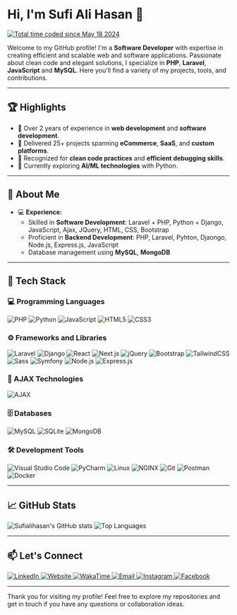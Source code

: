 # Hi, I'm Sufi Ali Hasan 👋
<a href="https://wakatime.com/@08844ba6-56d1-4549-a9db-86e8565149d8"><img src="https://wakatime.com/badge/user/08844ba6-56d1-4549-a9db-86e8565149d8.svg" alt="Total time coded since May 18 2024" /></a>


Welcome to my GitHub profile! I'm a **Software Developer** with expertise in creating efficient and scalable web and software applications. Passionate about clean code and elegant solutions, I specialize in **PHP**, **Laravel**, **JavaScript** and **MySQL**. Here you'll find a variety of my projects, tools, and contributions.

---
## 🏆 Highlights

- 🚀 Over 2 years of experience in **web development** and **software development**.
- 💼 Delivered 25+ projects spanning **eCommerce**, **SaaS**, and **custom platforms**.
- 🏅 Recognized for **clean code practices** and **efficient debugging skills**.
- 🌱 Currently exploring **AI/ML technologies** with Python.

---

## 🚀 About Me

- 💻 **Experience:**
  - Skilled in **Software Development**: Laravel + PHP, Python + Django, JavaScript, Ajax, JQuery, HTML, CSS, Bootstrap
  - Proficient in **Backend Development**: PHP, Laravel, Pyhton, Djaongo, Node.js, Express.js, JavaScript
  - Database management using **MySQL**, **MongoDB**

---

## 🔨 Tech Stack

### 💻 Programming Languages
<div align="left">
    <img src="https://img.shields.io/badge/-PHP-777BB4?style=for-the-badge&logo=php&logoColor=white" alt="PHP">
    <img src="https://img.shields.io/badge/-Python-3776AB?style=for-the-badge&logo=python&logoColor=white" alt="Python">
    <img src="https://img.shields.io/badge/-JavaScript-F7DF1E?style=for-the-badge&logo=javascript&logoColor=black" alt="JavaScript">
    <img src="https://img.shields.io/badge/-HTML5-E34F26?style=for-the-badge&logo=html5&logoColor=white" alt="HTML5">
    <img src="https://img.shields.io/badge/-CSS3-1572B6?style=for-the-badge&logo=css3&logoColor=white" alt="CSS3">
</div>


### ⚙️ Frameworks and Libraries
<div align="left">
    <img src="https://img.shields.io/badge/-Laravel-FF2D20?style=for-the-badge&logo=laravel&logoColor=white" alt="Laravel">
    <img src="https://img.shields.io/badge/-Django-092E20?style=for-the-badge&logo=django&logoColor=white" alt="Django">
    <img src="https://img.shields.io/badge/-React-61DAFB?style=for-the-badge&logo=react&logoColor=black" alt="React">
    <img src="https://img.shields.io/badge/-Next.js-000000?style=for-the-badge&logo=nextdotjs&logoColor=white" alt="Next.js">
    <img src="https://img.shields.io/badge/-jQuery-0769AD?style=for-the-badge&logo=jquery&logoColor=white" alt="jQuery">
    <img src="https://img.shields.io/badge/-Bootstrap-7952B3?style=for-the-badge&logo=bootstrap&logoColor=white" alt="Bootstrap">
    <img src="https://img.shields.io/badge/-TailwindCSS-38B2AC?style=for-the-badge&logo=tailwindcss&logoColor=white" alt="TailwindCSS">
    <img src="https://img.shields.io/badge/-Sass-CC6699?style=for-the-badge&logo=sass&logoColor=white" alt="Sass">
    <img src="https://img.shields.io/badge/-Symfony-000000?style=for-the-badge&logo=symfony&logoColor=white" alt="Symfony">
    <img src="https://img.shields.io/badge/-Node.js-339933?style=for-the-badge&logo=nodedotjs&logoColor=white" alt="Node.js">
    <img src="https://img.shields.io/badge/-Express.js-000000?style=for-the-badge&logo=express&logoColor=white" alt="Express.js">
</div>


### 🔗 AJAX Technologies
![AJAX](https://img.shields.io/badge/-AJAX-FF9900?style=for-the-badge&logo=ajax&logoColor=white)

### 🗄️ Databases
![MySQL](https://img.shields.io/badge/-MySQL-4479A1?style=for-the-badge&logo=mysql&logoColor=white)
![SQLite](https://img.shields.io/badge/-SQLite-003B57?style=for-the-badge&logo=sqlite&logoColor=white)
![MongoDB](https://img.shields.io/badge/-MongoDB-47A248?style=for-the-badge&logo=mongodb&logoColor=white)

### 🛠️ Development Tools
![Visual Studio Code](https://img.shields.io/badge/-VS%20Code-0078D4?style=for-the-badge&logo=visual-studio-code&logoColor=white)
![PyCharm](https://img.shields.io/badge/-PyCharm-000000?style=for-the-badge&logo=pycharm&logoColor=white)
![Linux](https://img.shields.io/badge/-Linux-FCC624?style=for-the-badge&logo=linux&logoColor=white)
![NGINX](https://img.shields.io/badge/-NGINX-009639?style=for-the-badge&logo=nginx&logoColor=white)
![Git](https://img.shields.io/badge/-Git-F05032?style=for-the-badge&logo=git&logoColor=white)
![Postman](https://img.shields.io/badge/-Postman-FF6C37?style=for-the-badge&logo=postman&logoColor=white)
![Docker](https://img.shields.io/badge/-Docker-2496ED?style=for-the-badge&logo=docker&logoColor=white)

---
## 📈 GitHub Stats
![Sufialihasan's GitHub stats](https://github-readme-stats.vercel.app/api?username=sufialihasan&show_icons=true&theme=radical)
![Top Languages](https://github-readme-stats.vercel.app/api/top-langs/?username=sufialihasan&layout=compact&theme=radical)

---

## 📫 Let's Connect

<div align="left">
    <a href="https://www.linkedin.com/in/sufialihasan">
        <img src="https://img.shields.io/badge/-LinkedIn-0A66C2?style=for-the-badge&logo=linkedin&logoColor=white" alt="LinkedIn">
    </a>
    <a href="https://sufialihasan.in">
        <img src="https://img.shields.io/badge/-Website-000000?style=for-the-badge&logo=vercel&logoColor=white" alt="Website">
    </a>
    <a href="https://wakatime.com/@sufialihasan">
        <img src="https://img.shields.io/badge/-WakaTime-56347C?style=for-the-badge&logo=wakatime&logoColor=white" alt="WakaTime">
    </a>
    <a href="mailto:sufialihausan@gmail.com">
        <img src="https://img.shields.io/badge/-Email-D14836?style=for-the-badge&logo=gmail&logoColor=white" alt="Email">
    </a>
    <a href="https://www.instagram.com/hasansiddiqui.786">
        <img src="https://img.shields.io/badge/-Instagram-E4405F?style=for-the-badge&logo=instagram&logoColor=white" alt="Instagram">
    </a>
    <a href="https://www.facebook.com/hasansiddiqui7860">
        <img src="https://img.shields.io/badge/-Facebook-1877F2?style=for-the-badge&logo=facebook&logoColor=white" alt="Facebook">
    </a>
</div>

 

---

Thank you for visiting my profile! Feel free to explore my repositories and get in touch if you have any questions or collaboration ideas.
